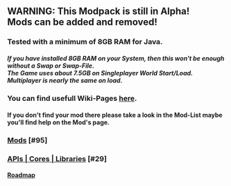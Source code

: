 ## WARNING: This Modpack is still in Alpha!<br/>Mods can be added and removed!

### Tested with a minimum of 8GB RAM for Java.
##### If you have installed 8GB RAM on your System, then this won't be enough without a Swap or Swap-File.<br/>The Game uses about 7.5GB on Singleplayer World Start/Load.<br/>Multiplayer is nearly the same on load.

### You can find usefull Wiki-Pages [here](https://github.com/Motzkiste/Ampi-lution/wiki/home).
#### If you don't find your mod there please take a look in the Mod-List maybe you'll find help on the Mod's page.

### [Mods](https://github.com/Motzkiste/Ampi-lution/wiki/Mods) [#95]

### [APIs | Cores | Libraries](https://github.com/Motzkiste/Ampi-lution/wiki/APIs-%7C-Cores-%7C-Libraries) [#29]

#### [Roadmap](https://app.gitkraken.com/glo/board/XUXw-xH8MQAPlaUT)
